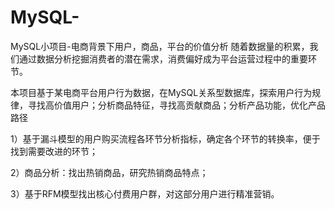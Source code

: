# MySQL-
MySQL小项目-电商背景下用户，商品，平台的价值分析
随着数据量的积累，我们通过数据分析挖掘消费者的潜在需求，消费偏好成为平台运营过程中的重要环节。

本项⽬基于某电商平台⽤户⾏为数据，在MySQL关系型数据库，探索⽤户⾏为规律，寻找⾼价值⽤户；分析商品特征，寻找⾼贡献商品；分析产品功能，优化产品路径

1）基于漏⽃模型的⽤户购买流程各环节分析指标，确定各个环节的转换率，便于找到需要改进的环节；

2）商品分析：找出热销商品，研究热销商品特点；

3）基于RFM模型找出核⼼付费⽤户群，对这部分⽤户进⾏精准营销。
